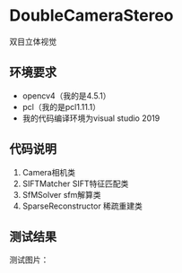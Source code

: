 # DoubleCameraStereo
双目立体视觉

## 环境要求
- opencv4（我的是4.5.1）
- pcl（我的是pcl1.11.1）
- 我的代码编译环境为visual studio 2019

## 代码说明
1. Camera相机类
2. SIFTMatcher SIFT特征匹配类
3. SfMSolver sfm解算类
4. SparseReconstructor 稀疏重建类

## 测试结果
测试图片：
